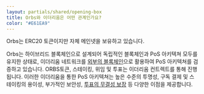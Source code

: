 ```yaml
---
layout: partials/shared/opening-box
title: Orbs와 이더리움은 어떤 관계인가요?
color: "#E61EA9"
---
```


Orbs는 ERC20 토큰이지만 자체 메인넷을 보유하고 있습니다.

Orbs는 하이브리드 블록체인으로 설계되어 독립적인 블록체인과 PoS 아키텍쳐 모두를 유지한 상태로, 이더리움 네트워크를 [외부의 블록체인](white-papers/use-of-ethereum-as-a-base-layer-for-pos-and-poa-platforms/)으로 활용하여 PoS 아키텍쳐를 검증하고 있습니다. ORBS토큰, 스테이킹, 위임 및 투표는 이더리움 컨트렉트를 통해 진행됩니다. 이러한 이더리움을 통한 PoS 아키텍쳐는 높은 수준의 투명성, 구독 결제 및 스테이킹의 용이성, 부가적인 보안성, [투표의 무결성 보장](pos-external-oversight) 등 다양한 이점을 제공합니다.
